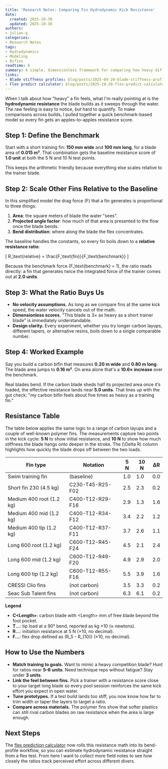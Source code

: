 ```yaml
---
title: 'Research Notes: Comparing Fin Hydrodynamic Kick Resistance'
date:
  created: 2025-10-30
  updated: 2025-10-30
authors:
- julian-g
categories:
- Research Notes
tags:
- Hydrodynamics
- Modeling
- Bifins
readtime: 6
summary: A simple, dimensionless framework for comparing how heavy different fins feel in the water.
links:
- Blade stiffness profiles: blog/posts/2025-09-28-blade-stiffness-profiles/index.md
- Flex predict calculator: blog/posts/2025-10-20-flex-predict-calculator/index.md
---
```


When I talk about how "heavy" a fin feels, what I'm really pointing at is the **hydrodynamic resistance** the blade builds as it sweeps through the water. The raw feeling is easy to notice, but hard to quantify. To make comparisons across builds, I pulled together a quick benchmark-based model so every fin gets an apples-to-apples resistance score.

<!-- more -->

## Step 1: Define the Benchmark

Start with a short training fin: **150 mm wide** and **100 mm long**, for a blade area of **0.015 m²**. That combination gets the baseline resistance score of **1.0 unit** at both the 5 N and 10 N test points.

This keeps the arithmetic friendly because everything else scales relative to the trainer blade.

## Step 2: Scale Other Fins Relative to the Baseline

In this simplified model the drag force \(F\) that a fin generates is proportional to three things:

1. **Area**: the square meters of blade the water "sees".
2. **Projected angle factor**: how much of that area is presented to the flow once the blade bends.
3. **Bend distribution**: where along the blade the flex concentrates.

The baseline handles the constants, so every fin boils down to a **relative resistance ratio**:

\[
R_\text{relative} = \frac{F_\text{fin}}{F_\text{benchmark}}
\]

Because the benchmark force \(F_\text{benchmark} = 1\), the ratio reads directly: a fin that generates twice the integrated force of the trainer comes out at **2.0 units**.

## Step 3: What the Ratio Buys Us

- **No velocity assumptions.** As long as we compare fins at the same kick speed, the water velocity cancels out of the math.
- **Dimensionless scores.** "This blade is 3× as heavy as a short trainer blade" is immediately understandable.
- **Design clarity.** Every experiment, whether you try longer carbon layups, different tapers, or alternative resins, boils down to a single comparable number.

## Step 4: Worked Example

Say you build a carbon bifin that measures **0.20 m wide** and **0.80 m long**. The blade area jumps to **0.16 m²**. On area alone that's a **10.6× increase** over the benchmark.

Real blades bend. If the carbon blade sheds half its projected area once it’s loaded, the effective resistance lands near **5.0 units**. That lines up with the gut check: "my carbon bifin feels about five times as heavy as a training fin."

## Resistance Table

The table below applies the same logic to a range of carbon layups and a couple of well-known polymer fins. The measurements capture two points in the kick cycle: **5 N** to show initial resistance, and **10 N** to show how much stiffness the blade hangs onto deeper in the stroke. The \(\Delta R\) column highlights how quickly the blade drops off between the two loads.

| Fin type | Notation | 5 N | 10 N | ΔR |
|----------|----------|-----|------|----|
| Swim training fin | (baseline) | 1.0 | 1.0 | 0.0 |
| Short fin 230 (4.5 kg) | C230-T45-R25-F02 | 2.5 | 2.3 | 0.2 |
| Medium 400 root (1.2 kg) | C400-T12-R29-F16 | 2.9 | 1.3 | 1.6 |
| Medium 400 mid (1.2 kg) | C400-T12-R34-F12 | 3.4 | 2.2 | 1.2 |
| Medium 400 tip (1.2 kg) | C400-T12-R37-F11 | 3.7 | 2.6 | 1.1 |
| Long 600 root (1.2 kg) | C600-T12-R45-F24 | 4.5 | 2.1 | 2.4 |
| Long 600 mid (1.2 kg) | C600-T12-R49-F20 | 4.9 | 2.9 | 2.0 |
| Long 600 tip (1.2 kg) | C600-T12-R55-F16 | 5.5 | 3.9 | 1.6 |
| CRESSI Clio fins | (not carbon) | 3.5 | 3.3 | 0.2 |
| Seac Sub Talent fins | (not carbon) | 6.3 | 6.1 | 0.2 |

**Legend**

- **C\<Length\>**: carbon blade with \<Length\> mm of free blade beyond the foot pocket.
- **T...**: tip load at a 90° bend, reported as kg ×10 (≈ newtons).
- **R...**: initiation resistance at 5 N (×10, no decimal).
- **F...**: flex drop defined as \(R_5 - R_{10}\) (×10, no decimal).

## How to Use the Numbers

- **Match training to goals.** Want to mimic a heavy competition blade? Hunt for ratios near **5–6 units**. Need technique reps without fatigue? Stay under **3 units**.
- **Link the feel between fins.** Pick a trainer with a resistance score close to your target long blade so every pool session reinforces the same kick effort you expect in open water.
- **Tune prototypes.** If a test build lands too stiff, you now know how far to trim width or taper the layers to target a ratio.
- **Compare across materials.** The polymer fins show that softer plastics can still rival carbon blades on raw resistance when the area is large enough.

## Next Steps

The [flex prediction calculator](../2025-10-20-flex-predict-calculator/index.md) now rolls this resistance math into its bend-profile workflow, so you can estimate hydrodynamic resistance straight from a flex test. From here I want to collect more field notes to see how closely the ratios track perceived effort across different divers.
